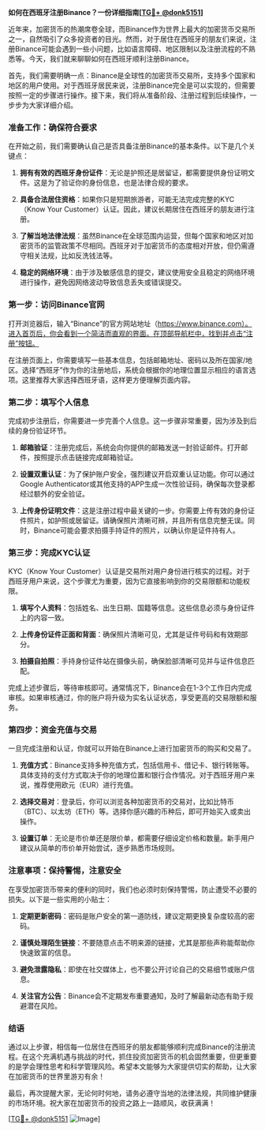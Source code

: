 **如何在西班牙注册Binance？一份详细指南[[TG💪+ @donk5151](https://t.me/s/donk5151)]**

近年来，加密货币的热潮席卷全球，而Binance作为世界上最大的加密货币交易所之一，自然吸引了众多投资者的目光。然而，对于居住在西班牙的朋友们来说，注册Binance可能会遇到一些小问题，比如语言障碍、地区限制以及注册流程的不熟悉等。今天，我们就来聊聊如何在西班牙顺利注册Binance。

首先，我们需要明确一点：Binance是全球性的加密货币交易所，支持多个国家和地区的用户使用。对于西班牙居民来说，注册Binance完全是可以实现的，但需要按照一定的步骤进行操作。接下来，我们将从准备阶段、注册过程到后续操作，一步步为大家详细介绍。

### **准备工作：确保符合要求**

在开始之前，我们需要确认自己是否具备注册Binance的基本条件。以下是几个关键点：

1. **拥有有效的西班牙身份证件**：无论是护照还是居留证，都需要提供身份证明文件。这是为了验证你的身份信息，也是法律合规的要求。
   
2. **具备合法居住资格**：如果你只是短期旅游者，可能无法完成完整的KYC（Know Your Customer）认证。因此，建议长期居住在西班牙的朋友进行注册。

3. **了解当地法律法规**：虽然Binance在全球范围内运营，但每个国家和地区对加密货币的监管政策不尽相同。西班牙对于加密货币的态度相对开放，但仍需遵守相关法规，比如反洗钱法等。

4. **稳定的网络环境**：由于涉及敏感信息的提交，建议使用安全且稳定的网络环境进行操作，避免因网络波动导致信息丢失或错误提交。

### **第一步：访问Binance官网**

打开浏览器后，输入“Binance”的官方网站地址（https://www.binance.com）。进入首页后，你会看到一个简洁而直观的界面。在顶部导航栏中，找到并点击“注册”按钮。

在注册页面上，你需要填写一些基本信息，包括邮箱地址、密码以及所在国家/地区。选择“西班牙”作为你的注册地后，系统会根据你的地理位置显示相应的语言选项。这里推荐大家选择西班牙语，这样更方便理解页面内容。

### **第二步：填写个人信息**

完成初步注册后，你需要进一步完善个人信息。这一步骤非常重要，因为涉及到后续的身份验证环节。

1. **邮箱验证**：注册完成后，系统会向你提供的邮箱发送一封验证邮件。打开邮件，按照提示点击链接完成邮箱验证。

2. **设置双重认证**：为了保护账户安全，强烈建议开启双重认证功能。你可以通过Google Authenticator或其他支持的APP生成一次性验证码，确保每次登录都经过额外的安全验证。

3. **上传身份证明文件**：这是注册过程中最关键的一步。你需要上传有效的身份证件照片，如护照或居留证。请确保照片清晰可辨，并且所有信息完整无误。同时，Binance可能会要求拍摄手持证件的照片，以确认你是证件持有人。

### **第三步：完成KYC认证**

KYC（Know Your Customer）认证是交易所对用户身份进行核实的过程。对于西班牙用户来说，这个步骤尤为重要，因为它直接影响到你的交易限额和功能权限。

1. **填写个人资料**：包括姓名、出生日期、国籍等信息。这些信息必须与身份证件上的内容一致。

2. **上传身份证件正面和背面**：确保照片清晰可见，尤其是证件号码和有效期部分。

3. **拍摄自拍照**：手持身份证件站在摄像头前，确保脸部清晰可见并与证件信息匹配。

完成上述步骤后，等待审核即可。通常情况下，Binance会在1-3个工作日内完成审核。如果审核通过，你的账户将升级为实名认证状态，享受更高的交易限额和服务。

### **第四步：资金充值与交易**

一旦完成注册和认证，你就可以开始在Binance上进行加密货币的购买和交易了。

1. **充值方式**：Binance支持多种充值方式，包括信用卡、借记卡、银行转账等。具体支持的支付方式取决于你的地理位置和银行合作情况。对于西班牙用户来说，推荐使用欧元（EUR）进行充值。

2. **选择交易对**：登录后，你可以浏览各种加密货币的交易对，比如比特币（BTC）、以太坊（ETH）等。选择你感兴趣的币种后，即可开始买入或卖出操作。

3. **设置订单**：无论是市价单还是限价单，都需要仔细设定价格和数量。新手用户建议从简单的市价单开始尝试，逐步熟悉市场规则。

### **注意事项：保持警惕，注意安全**

在享受加密货币带来的便利的同时，我们也必须时刻保持警惕，防止遭受不必要的损失。以下是一些实用的小贴士：

1. **定期更新密码**：密码是账户安全的第一道防线，建议定期更换复杂度较高的密码。

2. **谨慎处理陌生链接**：不要随意点击不明来源的链接，尤其是那些声称能帮助你快速致富的信息。

3. **避免泄露隐私**：即使在社交媒体上，也不要公开讨论自己的交易细节或账户信息。

4. **关注官方公告**：Binance会不定期发布重要通知，及时了解最新动态有助于规避潜在风险。

### **结语**

通过以上步骤，相信每一位居住在西班牙的朋友都能够顺利完成Binance的注册流程。在这个充满机遇与挑战的时代，抓住投资加密货币的机会固然重要，但更重要的是学会理性思考和科学管理风险。希望本文能够为大家提供切实的帮助，让大家在加密货币的世界里游刃有余！

最后，再次提醒大家，无论何时何地，请务必遵守当地的法律法规，共同维护健康的市场环境。祝大家在加密货币的投资之路上一路顺风，收获满满！

[[TG💪+ @donk5151](https://t.me/s/donk5151) ![Image](https://i.postimg.cc/rwNCRYN7/Snipaste-2025-04-30-17-27-05.png)]